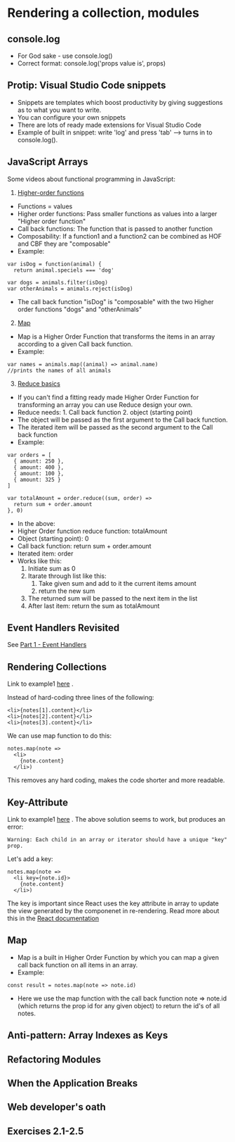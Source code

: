 # Rendering a collection, modules

## console.log
- For God sake - use console.log()
- Correct format: console.log('props value is', props)

## Protip: Visual Studio Code snippets
- Snippets are templates which boost productivity by giving suggestions as to what you want to write.
- You can configure your own snippets
- There are lots of ready made extensions for Visual Studio Code
- Example of built in snippet: write 'log' and press 'tab' --> turns in to console.log(). 

## JavaScript Arrays
Some videos about functional programming in JavaScript:
1. [Higher-order functions](https://www.youtube.com/watch?v=BMUiFMZr7vk&list=PL0zVEGEvSaeEd9hlmCXrk5yUyqUag-n84)
  - Functions = values
  - Higher order functions: Pass smaller functions as values into a larger "Higher order function"
  - Call back functions: The function that is passed to another function
  - Composability: If a function1 and a function2 can be combined as HOF and CBF they are "composable"
  - Example:
```
var isDog = function(animal) {
  return animal.speciels === 'dog'

var dogs = animals.filter(isDog)
var otherAnimals = animals.reject(isDog)
```
  - The call back function "isDog" is "composable" with the two Higher order functions "dogs" and "otherAnimals"

2. [Map](https://www.youtube.com/watch?v=bCqtb-Z5YGQ&list=PL0zVEGEvSaeEd9hlmCXrk5yUyqUag-n84&index=2)
  - Map is a Higher Order Function that transforms the items in an array according to a given Call back function.
  - Example:
```
var names = animals.map((animal) => animal.name)
//prints the names of all animals
```

3. [Reduce basics](https://www.youtube.com/watch?v=Wl98eZpkp-c&t=31s)
  - If you can't find a fitting ready made Higher Order Function for transforming an array you can use Reduce design your own.
  - Reduce needs: 1. Call back function 2. object (starting point)
  - The object will be passed as the first argument to the Call back function.
  - The iterated item will be passed as the second argument to the Call back function
  - Example:
```
var orders = [
  { amount: 250 },
  { amount: 400 },
  { amount: 100 },
  { amount: 325 }
]

var totalAmount = order.reduce((sum, order) =>
  return sum + order.amount
}, 0)
```
  - In the above:
  - Higher Order function reduce function: totalAmount
  - Object (starting point): 0
  - Call back function: return sum + order.amount
  - Iterated item: order
  - Works like this:
      1. Initiate sum as 0
      2. Itarate through list like this:
           1. Take given sum and add to it the current items amount
           2. return the new sum
      3. The returned sum will be passed to the next item in the list
      4. After last item: return the sum as totalAmount

## Event Handlers Revisited
See [Part 1 - Event Handlers](https://github.com/Catrovitch/Full-Stack-Open-Notes/blob/main/Part-1/Component-state-event-handlers.md)

## Rendering Collections
Link to example1 [here](./Examples/example1) .

Instead of hard-coding three lines of the following: 
```
<li>{notes[1].content}</li>
<li>{notes[2].content}</li>
<li>{notes[3].content}</li>
```

We can use map function to do this:
```
notes.map(note =>
  <li>
    {note.content}
  </li>)
```
This removes any hard coding, makes the code shorter and more readable.

## Key-Attribute
Link to example1 [here](./Examples/example1) . The above solution seems to work, but produces an error:
```
Warning: Each child in an array or iterator should have a unique "key" prop.
```
Let's add a key:
```
notes.map(note =>
  <li key={note.id}>
    {note.content}
  </li>)
```
The key is important since React uses the key attribute in array to update the view generated by the componenet in re-rendering. Read more about this in the [React documentation](https://react.dev/learn/preserving-and-resetting-state#option-2-resetting-state-with-a-key)

## Map
- Map is a built in Higher Order Function by which you can map a given call back function on all items in an array.
- Example:
```
const result = notes.map(note => note.id)
```
- Here we use the map function with the call back function note => note.id (which returns the prop id for any given object) to return the id's of all notes.

## Anti-pattern: Array Indexes as Keys

## Refactoring Modules

## When the Application Breaks

## Web developer's oath

## Exercises 2.1-2.5
